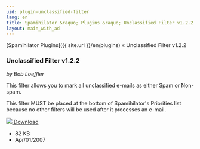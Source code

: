 ```yaml
---
uid: plugin-unclassified-filter
lang: en
title: Spamihilator &raquo; Plugins &raquo; Unclassified Filter v1.2.2
layout: main_with_ad
---
```


[Spamihilator Plugins]({{ site.url }}/en/plugins) &laquo; Unclassified Filter v1.2.2

### Unclassified Filter v1.2.2

_by Bob Loeffler_

This filter allows you to mark all unclassified e-mails as either Spam or Non-spam.

This filter MUST be placed at the bottom of Spamihilator's Priorities list because no other filters will be used after it processes an e-mail.

<div class="downloadsection">
<a href="http://www.peaktopeak.com/spamihilator/unclassifiedfilter_1_2_2.exe" class="radius button left" id="download-button"><img src="{{site.url}}/images/download-arrow.png"> Download</a>
<ul id="download-notes">
<li>82 KB</li>
<li>Apr/01/2007</li>
</ul>
</div>

